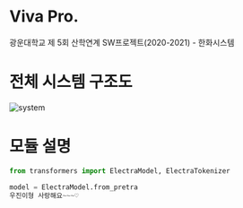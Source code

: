 # Viva Pro.
광운대학교 제 5회 산학연계 SW프로젝트(2020-2021) - 한화시스템

# 전체 시스템 구조도
![system](https://user-images.githubusercontent.com/56755768/121120955-a0c76a00-c859-11eb-978e-9aaf8b3d4f55.png)

# 모듈 설명

```python
from transformers import ElectraModel, ElectraTokenizer

model = ElectraModel.from_pretra
우진이형 사랑해요~~~♡
```
